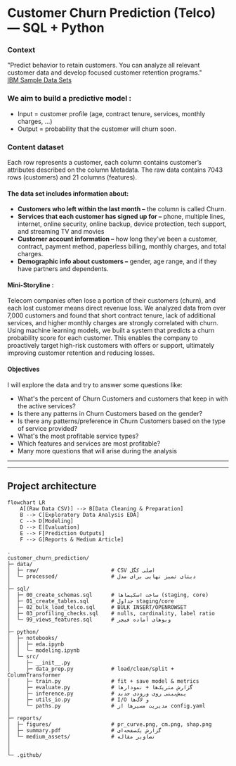 # Customer Churn Prediction (Telco) — SQL + Python

### Context

"Predict behavior to retain customers. You can analyze all relevant customer data and develop focused customer retention programs."  
[IBM Sample Data Sets](https://www.kaggle.com/datasets/blastchar/telco-customer-churn)
### We aim to build a predictive model :
* Input = customer profile (age, contract tenure, services, monthly charges, …)
* Output = probability that the customer will churn soon.

### Content dataset

Each row represents a customer, each column contains customer’s attributes described on the column Metadata.
The raw data contains 7043 rows (customers) and 21 columns (features).

#### The data set includes information about:

* **Customers who left within the last month –** the column is called Churn.
* **Services that each customer has signed up for –** phone, multiple lines, internet, online security, online backup, device protection, tech support, and streaming TV and movies
* **Customer account information –** how long they’ve been a customer, contract, payment method, paperless billing, monthly charges, and total charges.
* **Demographic info about customers –** gender, age range, and if they have partners and dependents.

#### Mini-Storyline :
Telecom companies often lose a portion of their customers (churn), and each lost customer means direct revenue loss. 
We analyzed data from over 7,000 customers and found that short contract tenure, lack of additional services, and higher monthly charges are strongly correlated with churn. 
Using machine learning models, we built a system that predicts a churn probability score for each customer. 
This enables the company to proactively target high-risk customers with offers or support, ultimately improving customer retention and reducing losses.


#### <b> Objectives</b>
I will explore the data and try to answer some questions like:
* What's the percent of Churn Customers and customers that keep in with the active services?
* Is there any patterns in Churn Customers based on the gender?
* Is there any patterns/preference in Churn Customers based on the type of service provided?
* What's the most profitable service types?
* Which features and services are most profitable?
* Many more questions that will arise during the analysis


---


---
 Project architecture
---
```mermaid
flowchart LR
    A[(Raw Data CSV)] --> B[Data Cleaning & Preparation]
    B --> C[Exploratory Data Analysis EDA]
    C --> D[Modeling]
    D --> E[Evaluation]
    E --> F[Prediction Outputs]
    F --> G[Reports & Medium Article]
```



```
.
customer_churn_prediction/
├─ data/
│  ├─ raw/                       # CSV اصلی کگل 
│  └─ processed/                 # دیتای تمیز نهایی برای مدل
│
├─ sql/
│  ├─ 00_create_schemas.sql      # ساخت اسکیماها (staging, core)
│  ├─ 01_create_tables.sql       # جداول staging/core
│  ├─ 02_bulk_load_telco.sql     # BULK INSERT/OPENROWSET
│  ├─ 03_profiling_checks.sql    # nulls, cardinality, label ratio
│  └─ 99_views_features.sql      # ویوهای آماده فیچر
│
├─ python/
│  ├─ notebooks/
│  │  ├─ eda.ipynb
│  │  └─ modeling.ipynb
│  └─ src/
│     ├─ __init__.py
│     ├─ data_prep.py            # load/clean/split + ColumnTransformer
│     ├─ train.py                # fit + save model & metrics
│     ├─ evaluate.py             # گزارش متریک‌ها + نمودارها
│     ├─ inference.py            # پیش‌بینی روی ورودی جدید
│     ├─ utils_io.py             # I/O و لاگ‌ها
│     └─ paths.py                # مدیریت مسیرها از config.yaml
│
├─ reports/
│  ├─ figures/                   # pr_curve.png, cm.png, shap.png
│  ├─ summary.pdf                # گزارش یک‌صفحه‌ای
│  └─ medium_assets/             # تصاویر مقاله
│
│
└─ .github/
 
```

